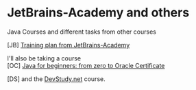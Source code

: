 
# <strong>JetBrains-Academy and others</strong>

Java Courses and different tasks from other courses

[JB] <a href="https://hyperskill.org/">Training plan from JetBrains-Academy</a> 

I'll also be taking a course <br>
[OC] <a href="https://www.udemy.com/course/java-oca-oracle/">Java for beginners: from zero to Oracle Certificate</a> 

[DS] and the <a href="https://www.udemy.com/user/devstudy-net/">DevStudy.net</a> course. 
